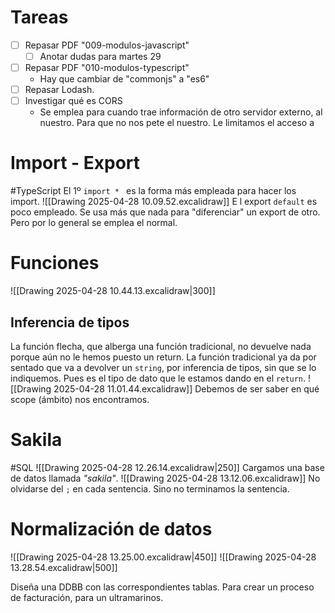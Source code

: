 # Tareas
- [ ] Repasar PDF "009-modulos-javascript"
	- [ ] Anotar dudas para martes 29
- [ ] Repasar PDF "010-modulos-typescript"
	- Hay que cambiar de "commonjs" a "es6"
- [ ] Repasar Lodash.
- [ ] Investigar qué es CORS
	- Se emplea para cuando trae información de otro servidor externo, al nuestro. Para que no nos pete el nuestro. Le limitamos el acceso a
# Import - Export
#TypeScript 
El 1º `import * ` es la forma más empleada para hacer los import.
![[Drawing 2025-04-28 10.09.52.excalidraw]]
E l export `default` es poco empleado. Se usa más que nada para "diferenciar" un export de otro. Pero por lo general se emplea el normal.

# Funciones
![[Drawing 2025-04-28 10.44.13.excalidraw|300]]

## Inferencia de tipos
La función flecha, que alberga una función tradicional, no devuelve nada porque aún no le hemos puesto un return. 
La función tradicional ya da por sentado que va a devolver un `string`, por inferencia de tipos, sin que se lo indiquemos. Pues es el tipo de dato que le estamos dando en el `return`.
![[Drawing 2025-04-28 11.01.44.excalidraw]]
Debemos de ser saber en qué scope (ámbito) nos encontramos.

# Sakila
#SQL 
![[Drawing 2025-04-28 12.26.14.excalidraw|250]]
Cargamos una base de datos llamada *"sakila"*. 
![[Drawing 2025-04-28 13.12.06.excalidraw]]
No olvidarse del `;` en cada sentencia. Sino no terminamos la sentencia.

# Normalización de datos
![[Drawing 2025-04-28 13.25.00.excalidraw|450]]
![[Drawing 2025-04-28 13.28.54.excalidraw|500]]

Diseña una DDBB con las correspondientes tablas. Para crear un proceso de facturación, para un ultramarinos.
